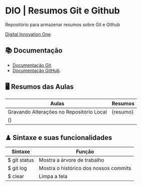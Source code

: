 # DIO | Resumos Git e Github

Repositório para armazenar resumos sobre Git e Github

[Digital Innovation One](https://www.dio.me/).

## 📚 Documentação
- [Documentação Git](https://git-scm.com/doc).
- [Documentação GitHub](https://docs.githubs.com/).

## 🖥 Resumos das Aulas

| Aulas | Resumos |
|-------|---------|
| Gravando Alterações no Repositório Local | {resumo}
() |

## ♟ Sintaxe e suas funcionalidades

| Sintaxe      | Função |
|--------------|--------|
|$ git status  | Mostra a árvore de trabalho|
|$ git log     | Mostra o histórico dos nossos commits|
|$ clear  | Limpa a tela|